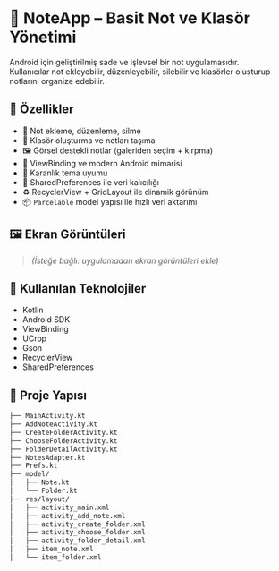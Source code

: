 # 📝 NoteApp – Basit Not ve Klasör Yönetimi

Android için geliştirilmiş sade ve işlevsel bir not uygulamasıdır.  
Kullanıcılar not ekleyebilir, düzenleyebilir, silebilir ve klasörler oluşturup notlarını organize edebilir.

## 🚀 Özellikler

- 📌 Not ekleme, düzenleme, silme
- 📁 Klasör oluşturma ve notları taşıma
- 🖼 Görsel destekli notlar (galeriden seçim + kırpma)
- 🧩 ViewBinding ve modern Android mimarisi
- 🌙 Karanlık tema uyumu
- 💾 SharedPreferences ile veri kalıcılığı
- ♻️ RecyclerView + GridLayout ile dinamik görünüm
- 📦 `Parcelable` model yapısı ile hızlı veri aktarımı

## 🖼 Ekran Görüntüleri

> *(İsteğe bağlı: uygulamadan ekran görüntüleri ekle)*

## 🔧 Kullanılan Teknolojiler

- Kotlin
- Android SDK
- ViewBinding
- UCrop
- Gson
- RecyclerView
- SharedPreferences

## 📂 Proje Yapısı

```bash
├── MainActivity.kt
├── AddNoteActivity.kt
├── CreateFolderActivity.kt
├── ChooseFolderActivity.kt
├── FolderDetailActivity.kt
├── NotesAdapter.kt
├── Prefs.kt
├── model/
│   ├── Note.kt
│   └── Folder.kt
├── res/layout/
│   ├── activity_main.xml
│   ├── activity_add_note.xml
│   ├── activity_create_folder.xml
│   ├── activity_choose_folder.xml
│   ├── activity_folder_detail.xml
│   ├── item_note.xml
│   └── item_folder.xml
